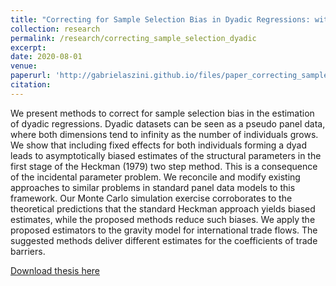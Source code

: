 ```yaml
---
title: "Correcting for Sample Selection Bias in Dyadic Regressions: with an Application to Gravity Models" *Based on MPhil thesis*.
collection: research
permalink: /research/correcting_sample_selection_dyadic
excerpt:
date: 2020-08-01
venue:
paperurl: 'http://gabrielaszini.github.io/files/paper_correcting_sample_selection_dyadic.pdf'
citation:
---
```

We present methods to correct for sample selection bias in the estimation of dyadic regressions. Dyadic datasets can be seen as a pseudo panel data, where both dimensions tend to infinity as the number of individuals grows. We show that including fixed effects for both individuals forming a dyad leads to asymptotically biased estimates of the structural parameters in the first stage of the Heckman (1979) two step method. This is a consequence of the incidental parameter problem. We reconcile and modify existing approaches to similar problems in standard panel data models to this framework. Our Monte Carlo simulation exercise corroborates to the theoretical predictions that the standard Heckman approach yields biased estimates, while the proposed methods reduce such biases. We apply the proposed estimators to the gravity model for international trade flows. The suggested methods deliver different estimates for the coefficients of trade barriers.

[Download thesis here](http://gabrielaszini.github.io/files/paper_correcting_sample_selection_dyadic.pdf)

